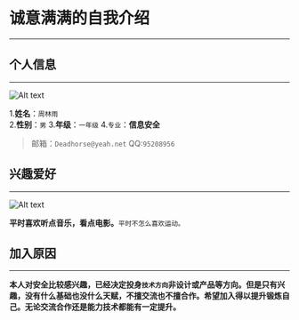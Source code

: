 #  诚意满满的自我介绍
---
##   个人信息


----------
![Alt text](./游离地球之外_109951163036494100.jpg)


1.**姓名**：`周林雨`           
2.**性别**：`男`
3.**年级**：`一年级`
4.`专业`：**信息安全**

> 邮箱：`Deadhorse@yeah.net`
> QQ:`95208956`



##    兴趣爱好

---


![Alt text](./3101576_6.jpg)


**平时喜欢听点音乐，看点电影。**`平时不怎么喜欢运动。`


##   加入原因

---

**本人对安全比较感兴趣，已经决定投身`技术方向`非设计或产品等方向。但是只有兴趣，没有什么基础也没什么天赋，不擅交流也不擅合作。希望加入得以提升锻炼自己。无论交流合作还是能力技术都能有一定提升。**